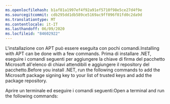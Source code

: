 ```yaml
---
ms.openlocfilehash: b1af81a1997ef4f92a91ef5710f98e5ce27d4f9e
ms.sourcegitcommit: cdb295dd1db589ce5169ac9ff096f01fd0c2da9d
ms.translationtype: MT
ms.contentlocale: it-IT
ms.lasthandoff: 06/09/2020
ms.locfileid: "84602922"
---
```


<span data-ttu-id="36d80-101">L'installazione con APT può essere eseguita con pochi comandi.</span><span class="sxs-lookup"><span data-stu-id="36d80-101">Installing with APT can be done with a few commands.</span></span> <span data-ttu-id="36d80-102">Prima di installare .NET, eseguire i comandi seguenti per aggiungere la chiave di firma del pacchetto Microsoft all'elenco di chiavi attendibili e aggiungere il repository del pacchetto.</span><span class="sxs-lookup"><span data-stu-id="36d80-102">Before you install .NET, run the following commands to add the Microsoft package signing key to your list of trusted keys and add the package repository.</span></span>

<span data-ttu-id="36d80-103">Aprire un terminale ed eseguire i comandi seguenti:</span><span class="sxs-lookup"><span data-stu-id="36d80-103">Open a terminal and run the following commands:</span></span>
